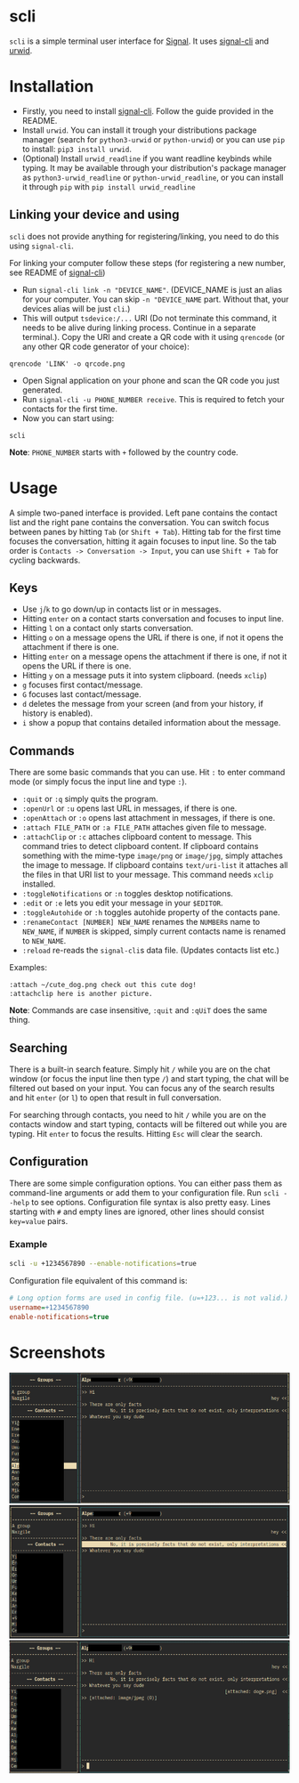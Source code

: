 # scli
`scli` is a simple terminal user interface for [Signal](https://signal.org). It uses [signal-cli](https://github.com/AsamK/signal-cli) and [urwid](http://urwid.org/).

# Installation
- Firstly, you need to install [signal-cli](https://github.com/AsamK/signal-cli). Follow the guide provided in the README.
- Install `urwid`. You can install it trough your distributions package manager (search for `python3-urwid` or `python-urwid`) or you can use `pip` to install: `pip3 install urwid`.
- (Optional) Install `urwid_readline` if you want readline keybinds while typing. It may be available through your distribution's package manager as `python3-urwid_readline` or `python-urwid_readline`, or you can install it through `pip` with `pip install urwid_readline`

## Linking your device and using
`scli` does not provide anything for registering/linking, you need to do this using `signal-cli`.

For linking your computer follow these steps (for registering a new number, see README of [signal-cli](https://github.com/AsamK/signal-cli))
- Run `signal-cli link -n "DEVICE_NAME"`. (DEVICE_NAME is just an alias for your computer. You can skip `-n "DEVICE_NAME` part. Without that, your devices alias will be just `cli`.)
- This will output `tsdevice:/...` URI (Do not terminate this command, it needs to be alive during linking process. Continue in a separate terminal.). Copy the URI and create a QR code with it using `qrencode` (or any other QR code generator of your choice):
```
qrencode 'LINK' -o qrcode.png
```
- Open Signal application on your phone and scan the QR code you just generated.
- Run `signal-cli -u PHONE_NUMBER receive`. This is required to fetch your contacts for the first time.
- Now you can start using:
```
scli
```

**Note**: `PHONE_NUMBER` starts with `+` followed by the country code.

# Usage
A simple two-paned interface is provided. Left pane contains the contact list and the right pane contains the conversation. You can switch focus between panes by hitting `Tab` (or `Shift + Tab`). Hitting tab for the first time focuses the conversation, hitting it again focuses to input line. So the tab order is `Contacts -> Conversation -> Input`, you can use `Shift + Tab` for cycling backwards.

## Keys
- Use `j`/`k` to go down/up in contacts list or in messages.
- Hitting `enter` on a contact starts conversation and focuses to input line.
- Hitting `l` on a contact only starts conversation.
- Hitting `o` on a message opens the URL if there is one, if not it opens the attachment if there is one.
- Hitting `enter` on a message opens the attachment if there is one, if not it opens the URL if there is one.
- Hitting `y` on a message puts it into system clipboard. (needs `xclip`)
- `g` focuses first contact/message.
- `G` focuses last contact/message.
- `d` deletes the message from your screen (and from your history, if history is enabled).
- `i` show a popup that contains detailed information about the message.

## Commands
There are some basic commands that you can use. Hit `:` to enter command mode (or simply focus the input line and type `:`).

- `:quit` or `:q` simply quits the program.
- `:openUrl` or `:u` opens last URL in messages, if there is one.
- `:openAttach` or `:o` opens last attachment in messages, if there is one.
- `:attach FILE_PATH` or `:a FILE_PATH` attaches given file to message.
- `:attachClip` or `:c` attaches clipboard content to message. This command tries to detect clipboard content. If clipboard contains something with the mime-type `image/png` or `image/jpg`, simply attaches the image to message. If clipboard contains `text/uri-list` it attaches all the files in that URI list to your message. This command needs `xclip` installed.
- `:toggleNotifications` or `:n` toggles desktop notifications.
- `:edit` or `:e` lets you edit your message in your `$EDITOR`.
- `:toggleAutohide` or `:h` toggles autohide property of the contacts pane.
- `:renameContact [NUMBER] NEW_NAME` renames the `NUMBER`s name to `NEW_NAME`, if `NUMBER` is skipped, simply current contacts name is renamed to `NEW_NAME`.
- `:reload` re-reads the `signal-cli`s data file. (Updates contacts list etc.)

Examples:
```
:attach ~/cute_dog.png check out this cute dog!
:attachclip here is another picture.
```
**Note**: Commands are case insensitive, `:quit` and `:qUiT` does the same thing.

## Searching
There is a built-in search feature. Simply hit `/` while you are on the chat window (or focus the input line then type `/`) and start typing, the chat will be filtered out based on your input. You can focus any of the search results and hit `enter` (or `l`) to open that result in full conversation.

For searching through contacts, you need to hit `/` while you are on the contacts window and start typing, contacts will be filtered out while you are typing. Hit `enter` to focus the results. Hitting `Esc` will clear the search.

## Configuration
There are some simple configuration options. You can either pass them as command-line arguments or add them to your configuration file. Run `scli --help` to see options. Configuration file syntax is also pretty easy. Lines starting with `#` and empty lines are ignored, other lines should consist `key=value` pairs.

### Example
```sh
scli -u +1234567890 --enable-notifications=true
```
Configuration file equivalent of this command is:
```ini
# Long option forms are used in config file. (u=+123... is not valid.)
username=+1234567890
enable-notifications=true
```

# Screenshots
![scli](screenshots/1.png?raw=true)
![scli](screenshots/2.png?raw=true)
![scli](screenshots/3.png?raw=true)
